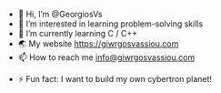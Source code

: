 - 👋 Hi, I’m @GeorgiosVs
- 👀 I’m interested in learning problem-solving skills
- 🌱 I’m currently learning C / C++
- :earth_asia: My website https://giwrgosvassiou.com
- 📫 How to reach me info@giwrgosvassiou.com
<!-- 😄 Pronouns: ...-->
- ⚡ Fun fact: I want to build my own cybertron planet!

<!---
GeorgiosVs/GeorgiosVs is a ✨ special ✨ repository because its `README.md` (this file) appears on your GitHub profile.
You can click the Preview link to take a look at your changes.
--->

